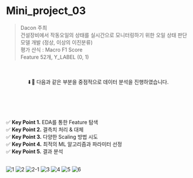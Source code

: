 # Mini_project_03

> Dacon 주최
><br>건설장비에서 작동오일의 상태를 실시간으로 모니터링하기 위한 오일 상태 판단 모델 개발 (정상, 이상의 이진분류)
><br>평가 산식 : Macro F1 Score
><br>Feature 52개, Y_LABEL (0, 1)
<br>
<br>
<header>⬇💛 다음과 같은 부분을 중점적으로 데이터 분석을 진행하였습니다.</header>
<br>
<br> ✅ <strong>Key Point 1.</strong> EDA를 통한 Feature 탐색
<br> ✅ <strong>Key Point 2.</strong> 결측치 처리 & 대체
<br> ✅ <strong>Key Point 3.</strong> 다양한 Scaling 방법 시도
<br> ✅ <strong>Key Point 4.</strong> 최적의 ML 알고리즘과 파라미터 선정
<br> ✅ <strong>Key Point 5.</strong> 결과 분석

<br>
<br>

![1](https://user-images.githubusercontent.com/117331188/210202267-bd61c7a1-33fb-4627-9f7e-aa58845699a8.PNG)
![2](https://user-images.githubusercontent.com/117331188/210202274-8c3b1855-a2f7-4157-9b43-f8316d8daaba.PNG)
![2-1](https://user-images.githubusercontent.com/117331188/210202278-725be912-c9c3-465e-b1aa-8c6c67b53c8a.PNG)
![3](https://user-images.githubusercontent.com/117331188/210202280-5b2ca0fa-4e15-465b-a041-a25fbf99dfc0.PNG)
![4](https://user-images.githubusercontent.com/117331188/210202285-b7cec3a7-1d55-4113-a7cd-350ff63e2d78.PNG)
![5](https://user-images.githubusercontent.com/117331188/210202287-bf56a722-9a39-4490-a7cc-c84b769d3727.PNG)
![6](https://user-images.githubusercontent.com/117331188/210202290-8173246e-45a7-441f-9ceb-cd755376c0f4.PNG)
